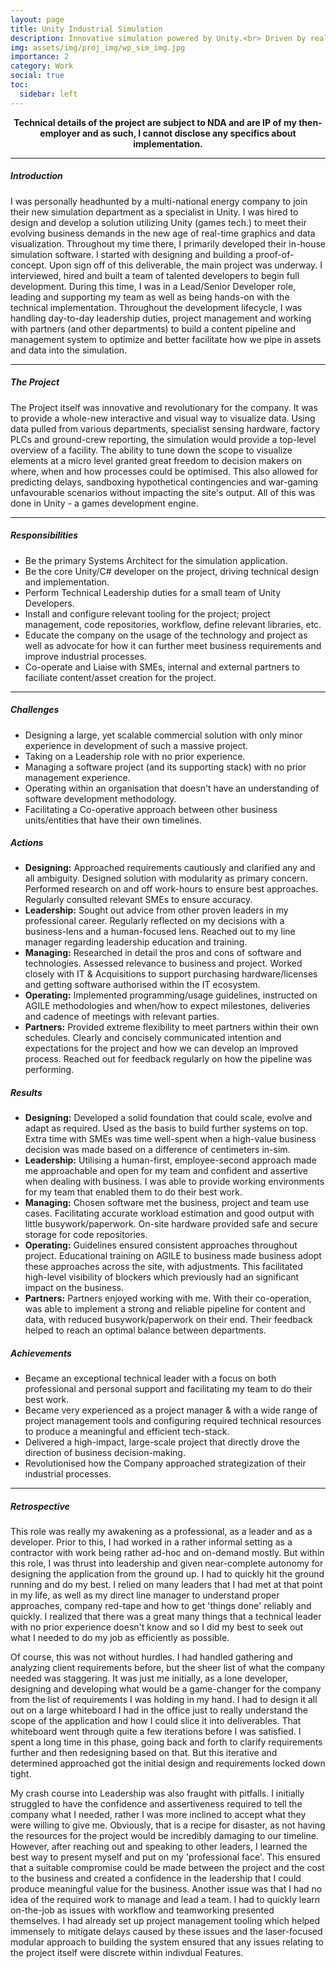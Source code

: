 ```yaml
---
layout: page
title: Unity Industrial Simulation
description: Innovative simulation powered by Unity.<br> Driven by real-world data & facilitating business decisions.
img: assets/img/proj_img/wp_sim_img.jpg
importance: 2
category: Work
social: true
toc:
  sidebar: left
---
```


<div style="text-align:center">
  <b>Technical details of the project are subject to NDA and are IP of my then-employer and as such, I cannot disclose any specifics about implementation.</b>
</div>
<hr>
<div>
  <h5>Introduction</h5>
  <p>
    I was personally headhunted by a multi-national energy company to join their new simulation department as a specialist in Unity. I was hired to design and develop a solution utilizing Unity (games tech.) to meet their evolving business demands in the new age of real-time graphics and data visualization. Throughout my time there, I primarily developed their in-house simulation software. I started with designing and building a proof-of-concept. Upon sign off of this deliverable, the main project was underway. I interviewed, hired and built a team of talented developers to begin full development. During this time, I was in a Lead/Senior Developer role, leading and supporting my team as well as being hands-on with the technical implementation. Throughout the development lifecycle, I was handling day-to-day leadership duties, project management and working with partners (and other departments) to build a content pipeline and management system to optimize and better facilitate how we pipe in assets and data into the simulation.
  </p>
</div>
<hr>
<div>
  <h5>The Project</h5>
  <p>
    The Project itself was innovative and revolutionary for the company. It was to provide a whole-new interactive and visual way to visualize data. Using data pulled from various departments, specialist sensing hardware, factory PLCs and ground-crew reporting, the simulation would provide a top-level overview of a facility. The ability to tune down the scope to visualize elements at a micro level granted great freedom to decision makers on where, when and how processes could be optimised. This also allowed for predicting delays, sandboxing hypothetical contingencies and war-gaming unfavourable scenarios without impacting the site's output. All of this was done in Unity - a games development engine.
  </p>
</div>
<hr>
<div>
  <h5>Responsibilities</h5>
  <ul>
    <li>Be the primary Systems Architect for the simulation application.</li>
    <li>Be the core Unity/C# developer on the project, driving technical design and implementation.</li>
    <li>Perform Technical Leadership duties for a small team of Unity Developers.</li>
    <li>Install and configure relevant tooling for the project; project management, code repositories, workflow, define relevant libraries, etc.</li>
    <li>Educate the company on the usage of the technology and project as well as advocate for how it can further meet business requirements and improve industrial processes.</li>
    <li>Co-operate and Liaise with SMEs, internal and external partners to faciliate content/asset creation for the project.</li>
  </ul>
</div>
<hr>
<div>
  <h5>Challenges</h5>
  <ul>
    <li>Designing a large, yet scalable commercial solution with only minor experience in development of such a massive project.</li>
    <li>Taking on a Leadership role with no prior experience.</li>
    <li>Managing a software project (and its supporting stack) with no prior management experience.</li>
    <li>Operating within an organisation that doesn't have an understanding of software development methodology.</li>
    <li>Facilitating a Co-operative approach between other business units/entities that have their own timelines.</li>
  </ul>
</div>
<div>
  <h5>Actions</h5>
  <ul>
    <li><b>Designing:</b> Approached requirements cautiously and clarified any and all ambiguity. Designed solution with modularity as primary concern. Performed research on and off work-hours to ensure best approaches. Regularly consulted relevant SMEs to ensure accuracy.</li>
    <li><b>Leadership:</b> Sought out advice from other proven leaders in my professional career. Regularly reflected on my decisions with a business-lens and a human-focused lens. Reached out to my line manager regarding leadership education and training.</li>
    <li><b>Managing:</b> Researched in detail the pros and cons of software and technologies. Assessed relevance to business and project. Worked closely with IT & Acquisitions to support purchasing hardware/licenses and getting software authorised within the IT ecosystem.</li>
    <li><b>Operating:</b> Implemented programming/usage guidelines, instructed on AGILE methodologies and when/how to expect milestones, deliveries and cadence of meetings with relevant parties.</li>
    <li><b>Partners:</b> Provided extreme flexibility to meet partners within their own schedules. Clearly and concisely communicated intention and expectations for the project and how we can develop an improved process. Reached out for feedback regularly on how the pipeline was performing.</li>
  </ul>
</div>
<div>
  <h5>Results</h5>
  <ul>
    <li><b>Designing:</b> Developed a solid foundation that could scale, evolve and adapt as required. Used as the basis to build further systems on top. Extra time with SMEs was time well-spent when a high-value business decision was made based on a difference of centimeters in-sim.</li>
    <li><b>Leadership:</b> Utilising a human-first, employee-second approach made me approachable and open for my team and confident and assertive when dealing with business. I was able to provide working environments for my team that enabled them to do their best work.</li>
    <li><b>Managing:</b> Chosen software met the business, project and team use cases. Facilitating accurate workload estimation and good output with little busywork/paperwork. On-site hardware provided safe and secure storage for code repositories.</li>
    <li><b>Operating:</b> Guidelines ensured consistent approaches throughout project. Educational training on AGILE to business made business adopt these approaches across the site, with adjustments. This facilitated high-level visibility of blockers which previously had an significant impact on the business.</li>
    <li><b>Partners:</b> Partners enjoyed working with me. With their co-operation, was able to implement a strong and reliable pipeline for content and data, with reduced busywork/paperwork on their end. Their feedback helped to reach an optimal balance between departments.</li>
  </ul>
</div>
<div>
  <h5>Achievements</h5>
  <ul>
    <li>Became an exceptional technical leader with a focus on both professional and personal support and facilitating my team to do their best work.</li>
    <li>Became very experienced as a project manager & with a wide range of project management tools and configuring required technical resources to produce a meaningful and efficient tech-stack.</li>
    <li>Delivered a high-impact, large-scale project that directly drove the direction of business decision-making.</li>
    <li>Revolutionised how the Company approached strategization of their industrial processes.</li>
  </ul>
</div>
<hr>
<div>
      <h5>Retrospective</h5>
      <p>
      This role was really my awakening as a professional, as a leader and as a developer. Prior to this, I had worked in a rather informal setting as a contractor with work being rather ad-hoc and on-demand mostly. But within this role, I was thrust into leadership and given near-complete autonomy for designing the application from the ground up. I had to quickly hit the ground running and do my best. I relied on many leaders that I had met at that point in my life, as well as my direct line manager to understand proper approaches, company red-tape and how to get 'things done' reliably and quickly. I realized that there was a great many things that a technical leader with no prior experience doesn't know and so I did my best to seek out what I needed to do my job as efficiently as possible.
    </p>
    <p>
      Of course, this was not without hurdles. I had handled gathering and analyzing client requirements before, but the sheer list of what the company needed was staggering. It was just me initially, as a lone developer, designing and developing what would be a game-changer for the company from the list of requirements I was holding in my hand. I had to design it all out on a large whiteboard I had in the office just to really understand the scope of the application and how I could slice it into deliverables. That whiteboard went through quite a few iterations before I was satisfied. I spent a long time in this phase, going back and forth to clarify requirements further and then redesigning based on that. But this iterative and determined approached got the initial design and requirements locked down tight.
    </p>
    <p>
      My crash course into Leadership was also fraught with pitfalls. I initially struggled to have the confidence and assertiveness required to tell the company what I needed, rather I was more inclined to accept what they were willing to give me. Obviously, that is a recipe for disaster, as not having the resources for the project would be incredibly damaging to our timeline. However, after reaching out and speaking to other leaders, I learned the best way to present myself and put on my 'professional face'. This ensured that a suitable compromise could be made between the project and the cost to the business and created a confidence in the leadership that I could produce meaningful value for the business. Another issue was that I had no idea of the required work to manage and lead a team. I had to quickly learn on-the-job as issues with workflow and teamworking presented themselves. I had already set up project management tooling which helped immensely to mitigate delays caused by these issues and the laser-focused modular approach to building the system ensured that any issues relating to the project itself were discrete within indivdual Features.
    </p>
</div>
